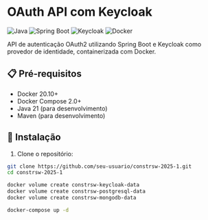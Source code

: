 # OAuth API com Keycloak

![Java](https://img.shields.io/badge/java-%23ED8B00.svg?style=for-the-badge&logo=openjdk&logoColor=white)
![Spring Boot](https://img.shields.io/badge/Spring_Boot-6DB33F?style=for-the-badge&logo=spring&logoColor=white)
![Keycloak](https://img.shields.io/badge/Keycloak-5F6BED?style=for-the-badge&logo=Keycloak&logoColor=white)
![Docker](https://img.shields.io/badge/docker-%230db7ed.svg?style=for-the-badge&logo=docker&logoColor=white)

API de autenticação OAuth2 utilizando Spring Boot e Keycloak como provedor de identidade, containerizada com Docker.

## 📋 Pré-requisitos

- Docker 20.10+
- Docker Compose 2.0+
- Java 21 (para desenvolvimento)
- Maven (para desenvolvimento)

## 🚀 Instalação

1. Clone o repositório:
```bash
git clone https://github.com/seu-usuario/constrsw-2025-1.git
cd constrsw-2025-1

docker volume create constrsw-keycloak-data
docker volume create constrsw-postgresql-data
docker volume create constrsw-mongodb-data

docker-compose up -d